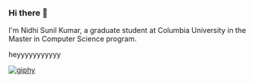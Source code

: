 ### Hi there 👋

I'm Nidhi Sunil Kumar, a graduate student at Columbia University in the Master in Computer Science program. 


<div float="right">
  <p text="red">heyyyyyyyyyyy</p>
</div>
  
<a href="www.google.com" >![giphy](https://user-images.githubusercontent.com/63041917/141607467-5230ba8a-8637-4724-9e9d-5a62fd52c769.gif) </a>
